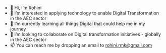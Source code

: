 - 👋 Hi, I’m Rohini
- 👀 I’m interested in applying technology to enable Digital Transformation in the AEC sector
- 🌱 I’m currently learning all things Digital that could help me in my journey
- 💞️ I’m looking to collaborate on Digital transformation initiatives - globally in the AEC sector
- 📫 You can reach me by dropping an email to rohini.rmk@gmail.com

<!---
13rohini/13rohini is a ✨ special ✨ repository because its `README.md` (this file) appears on your GitHub profile.
You can click the Preview link to take a look at your changes.
--->
